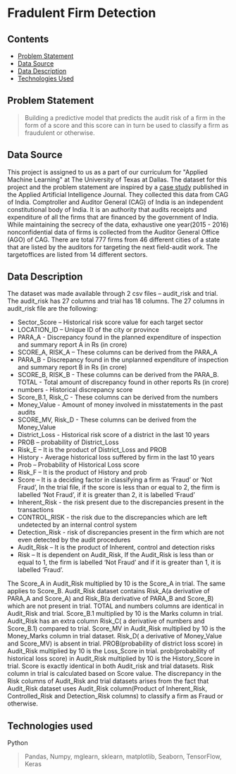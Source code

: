 # Fradulent Firm Detection

## Contents
* [Problem Statement](#problem-statement)
* [Data Source](#data-source)
* [Data Description](#data-description)
* [Technologies Used](#technologies-used)


## Problem Statement
> Building a predictive model that predicts the audit risk of a firm in the form of a score and this score can in turn be used to classify a firm as fraudulent or otherwise.

## Data Source
This project is assigned to us as a part of our curriculum for "Applied Machine Learning" at The University of Texas at Dallas. The dataset for this project and the
problem statement are inspired by a [case study](https://www.tandfonline.com/doi/full/10.1080/08839514.2018.1451032) published in the Applied Artificial Intelligence Journal.
They collected this data from CAG of India. Comptroller and Auditor General (CAG) of India is an independent constitutional
body of India. It is an authority that audits receipts and expenditure
of all the firms that are financed by the government of India. While maintaining
the secrecy of the data, exhaustive one year(2015 - 2016) nonconfidential data of firms is collected from the Auditor General Office (AGO) of CAG. There are total 777 firms from 46 different cities of a state that are
listed by the auditors for targeting the next field-audit work. The targetoffices
are listed from 14 different sectors.

## Data Description
The dataset was made available through 2 csv files – audit_risk and trial. The audit_risk has 27 columns and trial has 18 columns. The 27 columns in audit_risk file are the following: 
* Sector_Score – Historical risk score value for each target sector
* LOCATION_ID – Unique ID of the city or province
* PARA_A - Discrepancy found in the planned expenditure of inspection and summary report A in Rs (in crore)
* SCORE_A, RISK_A – These columns can be derived from the PARA_A
* PARA_B - Discrepancy found in the unplanned expenditure of inspection and summary report B in Rs (in crore)
* SCORE_B, RISK_B - These columns can be derived from the PARA_B. TOTAL - Total amount of discrepancy found in other reports Rs (in crore)
* numbers - Historical discrepancy score
* Score_B.1, Risk_C - These columns can be derived from the numbers
* Money_Value - Amount of money involved in misstatements in the past audits
* SCORE_MV, Risk_D - These columns can be derived from the Money_Value
* District_Loss - Historical risk score of a district in the last 10 years
* PROB – probability of District_Loss
* Risk_E – It is the product of District_Loss and PROB
* History - Average historical loss suffered by firm in the last 10 years
* Prob – Probability of Historical Loss score
* Risk_F – It is the product of History and prob
* Score – It is a deciding factor in classifying a firm as ‘Fraud’ or ‘Not Fraud’, In the trial file, if the score is less than or equal to 2, the firm is labelled ‘Not Fraud’, if it is greater than 2, it is labelled ‘Fraud’
* Inherent_Risk - the risk present due to the discrepancies present in the transactions
* CONTROL_RISK - the risk due to the discrepancies which are left undetected by an internal control system
* Detection_Risk - risk of discrepancies present in the firm which are not even detected by the audit procedures
* Audit_Risk – It is the product of Inherent, control and detection risks
* Risk – It is dependent on Audit_Risk, If the Audit_Risk is less than or equal to 1, the firm is labelled ‘Not Fraud’ and if it is greater than 1, it is labelled ‘Fraud’.

The Score_A in Audit_Risk multiplied by 10 is the Score_A in trial. The same applies to Score_B. Audit_Risk dataset contains Risk_A(a derivative of PARA_A and Score_A) and Risk_B(a derivative of PARA_B and Score_B) which are not present in trial. TOTAL and numbers columns are identical in Audit_Risk and trial. Score_B.1 multiplied by 10 is the Marks column in trial. Audit_Risk has an extra column Risk_C( a derivative of numbers and Score_B.1) compared to trial. Score_MV in Audit_Risk multiplied by 10 is the Money_Marks column in trial dataset. Risk_D( a derivative of Money_Value and Score_MV) is absent in trial. PROB(probability of district loss score) in Audit_Risk multiplied by 10 is the Loss_Score in trial. prob(probability of historical loss score) in Audit_Risk multiplied by 10 is the History_Score in trial. Score is exactly identical in both Audit_risk and trial datasets. Risk column in trial is calculated based on Score value. The discrepancy in the Risk columns of Audit_Risk and trial datasets arises from the fact that Audit_Risk dataset uses Audit_Risk column(Product of Inherent_Risk, Controlled_Risk and Detection_Risk columns) to classify a firm as Fraud or otherwise.

## Technologies used
Python
> Pandas, Numpy, mglearn, sklearn, matplotlib, Seaborn, TensorFlow, Keras
